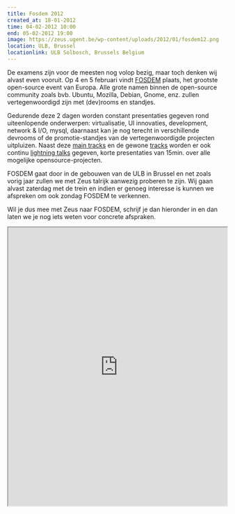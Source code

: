 ```yaml
---
title: Fosdem 2012
created_at: 18-01-2012
time: 04-02-2012 10:00
end: 05-02-2012 19:00
image: https://zeus.ugent.be/wp-content/uploads/2012/01/fosdem12.png
location: ULB, Brussel
locationlink: ULB Solbosch, Brussels Belgium
---
```


De examens zijn voor de meesten nog volop bezig, maar toch denken wij alvast even vooruit. Op 4 en 5 februari vindt [FOSDEM](https://fosdem.org/2012/ "FOSDEM") plaats, het grootste open-source event van Europa. Alle grote namen binnen de open-source community zoals bvb. Ubuntu, Mozilla, Debian, Gnome, enz. zullen vertegenwoordigd zijn met (dev)rooms en standjes.

Gedurende deze 2 dagen worden constant presentaties gegeven rond uiteenlopende onderwerpen: virtualisatie, UI innovaties, development, network & I/O, mysql, daarnaast kan je nog terecht in verschillende devrooms of de promotie-standjes van de vertegenwoordigde projecten uitpluizen. Naast deze [main tracks](https://fosdem.org/2012/schedule/main-tracks "main tracks") en de gewone [tracks](https://fosdem.org/2012/schedule/tracks) worden er ook continu [lightning talks](https://fosdem.org/2012/schedule/track/lightningtalks) gegeven, korte presentaties van 15min. over alle mogelijke opensource-projecten.

FOSDEM gaat door in de gebouwen van de ULB in Brussel en net zoals vorig jaar zullen we met Zeus talrijk aanwezig proberen te zijn. Wij gaan alvast zaterdag met de trein en indien er genoeg interesse is kunnen we afspreken om ook zondag FOSDEM te verkennen.

Wil je dus mee met Zeus naar FOSDEM, schrijf je dan hieronder in en dan laten we je nog iets weten voor concrete afspraken.

<!-- more -->

<iframe src="https://docs.google.com/spreadsheet/embeddedform?formkey=dDJVcE92WTJMcC1CVkZhM0JxU2Vtd0E6MQ" height="639" style="width:100%">
</iframe>
